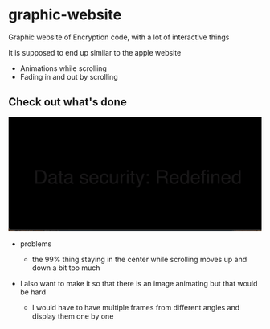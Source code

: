 # graphic-website
Graphic website of Encryption code, with a lot of interactive things

It is supposed to end up similar to the apple website
- Animations while scrolling
- Fading in and out by scrolling

## Check out what's done 
![](Encryption_code_website.gif)

- problems
  - the 99% thing staying in the center while scrolling moves up and down a bit too much

- I also want to make it so that there is an image animating but that would be hard
  - I would have to have multiple frames from different angles and display them one by one
